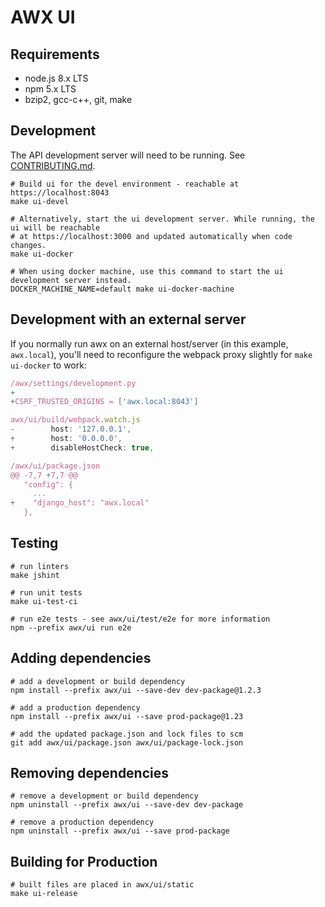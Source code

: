 # AWX UI

## Requirements
- node.js 8.x LTS
- npm 5.x LTS
- bzip2, gcc-c++, git, make

## Development
The API development server will need to be running. See [CONTRIBUTING.md](../../CONTRIBUTING.md).

```shell
# Build ui for the devel environment - reachable at https://localhost:8043
make ui-devel

# Alternatively, start the ui development server. While running, the ui will be reachable
# at https://localhost:3000 and updated automatically when code changes.
make ui-docker

# When using docker machine, use this command to start the ui development server instead.
DOCKER_MACHINE_NAME=default make ui-docker-machine
```

## Development with an external server
If you normally run awx on an external host/server (in this example, `awx.local`),
you'll need to reconfigure the webpack proxy slightly for `make ui-docker` to
work:

```javascript
/awx/settings/development.py
+
+CSRF_TRUSTED_ORIGINS = ['awx.local:8043']

awx/ui/build/webpack.watch.js
-        host: '127.0.0.1',
+        host: '0.0.0.0',
+        disableHostCheck: true,

/awx/ui/package.json
@@ -7,7 +7,7 @@
   "config": {
     ...
+    "django_host": "awx.local"
   },
```

## Testing
```shell
# run linters
make jshint

# run unit tests
make ui-test-ci

# run e2e tests - see awx/ui/test/e2e for more information
npm --prefix awx/ui run e2e
```

## Adding dependencies
```shell
# add a development or build dependency
npm install --prefix awx/ui --save-dev dev-package@1.2.3

# add a production dependency
npm install --prefix awx/ui --save prod-package@1.23

# add the updated package.json and lock files to scm
git add awx/ui/package.json awx/ui/package-lock.json
```

## Removing dependencies
```shell
# remove a development or build dependency
npm uninstall --prefix awx/ui --save-dev dev-package

# remove a production dependency
npm uninstall --prefix awx/ui --save prod-package
```

## Building for Production
```shell
# built files are placed in awx/ui/static
make ui-release
```
